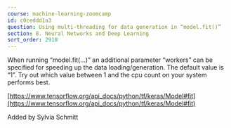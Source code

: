 ```yaml
---
course: machine-learning-zoomcamp
id: c0ceddd1a3
question: Using multi-threading for data generation in “model.fit()”
section: 8. Neural Networks and Deep Learning
sort_order: 2910
---
```


When running “model.fit(...)” an additional parameter “workers” can be specified for speeding up the data loading/generation. The default value is “1”. Try out which value between 1 and the cpu count on your system performs best.

[https://www.tensorflow.org/api_docs/python/tf/keras/Model#fit](https://www.tensorflow.org/api_docs/python/tf/keras/Model#fit)

Added by Sylvia Schmitt

